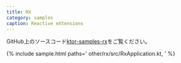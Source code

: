 ```yaml
---
title: RX
category: samples
caption: Reactive eXtensions
---
```


GitHub上のソースコード[ktor-samples-rx](https://github.com/ktorio/ktor-samples/tree/master/other/rx)をご覧ください。

{% include sample.html paths='
    other/rx/src/RxApplication.kt,
' %}
